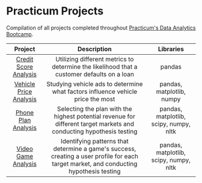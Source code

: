 # Practicum Projects
Compilation of all projects completed throughout [Practicum's Data Analytics Bootcamp](https://practicum.com/data-analyst/).

| Project | Description | Libraries |
| :---: | :---: | :---: |
| [Credit Score Analysis](https://github.com/dalevizos/practicum_projects/blob/main/credit_score_analysis/credit-score-analysis_project.ipynb) | Utilizing different metrics to determine the likelihood that a customer defaults on a loan | pandas |
| [Vehicle Price Analysis](https://github.com/dalevizos/practicum_projects/blob/main/vehicle_price_analysis/vehicle_price_analysis_project.ipynb) | Studying vehicle ads to determine what factors influence vehicle price the most | pandas, matplotlib, numpy |
| [Phone Plan Analysis](https://github.com/dalevizos/practicum_projects/blob/main/phone_plan_analysis/phone_plan_analysis_project.ipynb) | Selecting the plan with the highest potential revenue for different target markets and conducting hypothesis testing | pandas, matplotlib, scipy, numpy, nltk |
| [Video Game Analysis](https://github.com/dalevizos/practicum_projects/blob/main/video_game_analysis/games_analysis_final.ipynb) | Identifying patterns that determine a game's success, creating a user profile for each target market, and conducting hypothesis testing | pandas, matplotlib, scipy, numpy, nltk |
